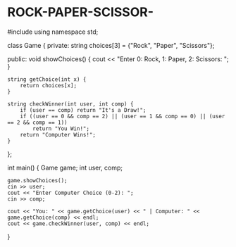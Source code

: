 # ROCK-PAPER-SCISSOR-
#include <iostream>
using namespace std;

class Game {
private:
    string choices[3] = {"Rock", "Paper", "Scissors"};
    
public:
    void showChoices() {
        cout << "Enter 0: Rock, 1: Paper, 2: Scissors: ";
    }

    string getChoice(int x) {
        return choices[x];
    }

    string checkWinner(int user, int comp) {
        if (user == comp) return "It's a Draw!";
        if ((user == 0 && comp == 2) || (user == 1 && comp == 0) || (user == 2 && comp == 1))
            return "You Win!";
        return "Computer Wins!";
    }
};

int main() {
    Game game;
    int user, comp;

    game.showChoices();
    cin >> user;
    cout << "Enter Computer Choice (0-2): ";
    cin >> comp;

    cout << "You: " << game.getChoice(user) << " | Computer: " << game.getChoice(comp) << endl;
    cout << game.checkWinner(user, comp) << endl;
}
